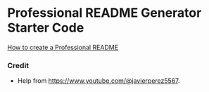 # Professional README Generator Starter Code

[How to create a Professional README](https://coding-boot-camp.github.io/full-stack/github/professional-readme-guide)

### Credit
- Help from https://www.youtube.com/@javierperez5567.